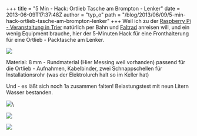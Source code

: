 +++
title = "5 Min - Hack: Ortlieb Tasche am Brompton - Lenker"
date = 2013-06-09T17:37:48Z
author = "typ_o"
path = "/blog/2013/06/09/5-min-hack-ortlieb-tasche-am-brompton-lenker"
+++
Weil ich zu der [Raspberry Pi - Veranstaltung in
Trier](https://www.piandmore.de/) natürlich per Bahn und
[Faltrad](https://www.brompton.de/) anreisen will, und ein wenig
Equipment brauche, hier der 5-Minuten Hack für eine Fronthalterung für
eine Ortlieb - Packtasche am Lenker.

![](/media/ortl01.jpg)

Material: 8 mm - Rundmaterial (Hier Messing weil vorhanden) passend für
die Ortlieb - Aufnahmen, Kabelbinder, zwei Schnappschellen für
Installationsrohr (was der Elektrolurch halt so im Keller hat)

Und - es läßt sich noch 1a zusammen falten! Belastungstest mit neun
Litern Wasser bestanden.

![](/media/ortl02.jpg)\

![](/media/ortl03.jpg)

![](/media/ortl04.jpg)
